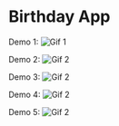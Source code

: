 # Birthday App

Demo 1:
![Gif 1]([https://s11.gifyu.com/images/ScjJM.gif])

Demo 2:
![Gif 2]([https://cdn.discordapp.com/attachments/710195002558382209/1137936918223527996/untitled_1.gif])

Demo 3:
![Gif 2]([https://media.discordapp.net/attachments/710195002558382209/1137936918676508815/untitled_2.gif])

Demo 4:
![Gif 2]([https://media.discordapp.net/attachments/710195002558382209/1137936919104344275/untitled_3.gif])

Demo 5:
![Gif 2]([https://media.discordapp.net/attachments/710195002558382209/1137936919506985020/untitled_4.gif])





